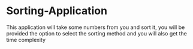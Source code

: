 # Sorting-Application
This application will take some numbers from you and sort it, you will be provided the option to select the sorting method and you will also get the time complexity
